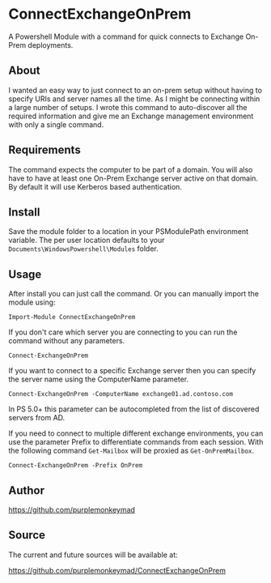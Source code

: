 # ConnectExchangeOnPrem
A Powershell Module with a command for quick connects to Exchange On-Prem deployments.

## About

I wanted an easy way to just connect to an on-prem setup without having to specify URIs and server names all the time. As I might be connecting within a large number of setups. I wrote this command to auto-discover all the required information and give me an Exchange management environment with only a single command.

## Requirements

The command expects the computer to be part of a domain. You will also have to have at least one On-Prem Exchange server active on that domain. By default it will use Kerberos based authentication.

## Install

Save the module folder to a location in your PSModulePath environment variable. The per user location defaults to your `Documents\WindowsPowershell\Modules` folder. 

## Usage

After install you can just call the command. Or you can manually import the module using:

    Import-Module ConnectExchangeOnPrem

If you don't care which server you are connecting to you can run the command without any parameters.

    Connect-ExchangeOnPrem

If you want to connect to a specific Exchange server then you can specify the server name using the ComputerName parameter.

    Connect-ExchangeOnPrem -ComputerName exchange01.ad.contoso.com

In PS 5.0+ this parameter can be autocompleted from the list of discovered servers from AD.

If you need to connect to multiple different exchange environments, you can use the parameter Prefix to differentiate commands from each session. With the following command `Get-Mailbox` will be proxied as `Get-OnPremMailbox`.

    Connect-ExchangeOnPrem -Prefix OnPrem

## Author

https://github.com/purplemonkeymad

## Source

The current and future sources will be available at:

https://github.com/purplemonkeymad/ConnectExchangeOnPrem